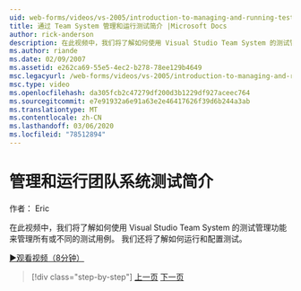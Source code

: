 ```yaml
---
uid: web-forms/videos/vs-2005/introduction-to-managing-and-running-tests-with-team-system
title: 通过 Team System 管理和运行测试简介 |Microsoft Docs
author: rick-anderson
description: 在此视频中，我们将了解如何使用 Visual Studio Team System 的测试管理功能来管理所有或不同的测试用例。 我们还会看到 。
ms.author: riande
ms.date: 02/09/2007
ms.assetid: e262ca69-55e5-4ec2-b278-78ee129b4649
msc.legacyurl: /web-forms/videos/vs-2005/introduction-to-managing-and-running-tests-with-team-system
msc.type: video
ms.openlocfilehash: da305fcb2c47279df200d3b1229df927aceec764
ms.sourcegitcommit: e7e91932a6e91a63e2e46417626f39d6b244a3ab
ms.translationtype: MT
ms.contentlocale: zh-CN
ms.lasthandoff: 03/06/2020
ms.locfileid: "78512894"
---
```

# <a name="introduction-to-managing-and-running-tests-with-team-system"></a>管理和运行团队系统测试简介

作者： Eric

在此视频中，我们将了解如何使用 Visual Studio Team System 的测试管理功能来管理所有或不同的测试用例。 我们还将了解如何运行和配置测试。

[&#9654;观看视频（8分钟）](https://channel9.msdn.com/Blogs/ASP-NET-Site-Videos/introduction-to-managing-and-running-tests-with-team-system)

> [!div class="step-by-step"]
> [上一页](introduction-to-manual-testing-with-team-system.md)
> [下一页](measuring-the-business-value-of-ajax.md)
